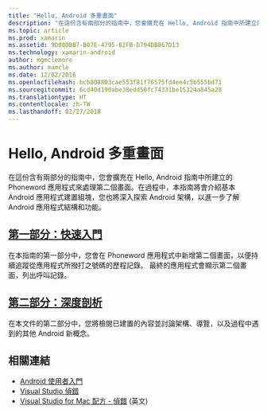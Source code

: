 ```yaml
---
title: "Hello, Android 多重畫面"
description: "在這份含有兩部分的指南中，您會擴充在 Hello, Android 指南中所建立的 Phoneword 應用程式來處理第二個畫面。 在過程中，本指南將會介紹基本 Android 應用程式建置組塊，您也將深入探索 Android 架構，以進一步了解 Android 應用程式結構和功能。"
ms.topic: article
ms.prod: xamarin
ms.assetid: 9D08DBB7-B07E-4795-82FB-D794DB867D13
ms.technology: xamarin-android
author: mgmclemore
ms.author: mamcle
ms.date: 12/02/2016
ms.openlocfilehash: bcb808803cae553f81f76575fd4ee4c5b555bd71
ms.sourcegitcommit: 6cd40d190abe38edd50fc74331be15324a845a28
ms.translationtype: HT
ms.contentlocale: zh-TW
ms.lasthandoff: 02/27/2018
---
```

# <a name="hello-android-multiscreen"></a>Hello, Android 多重畫面

在這份含有兩部分的指南中，您會擴充在 Hello, Android 指南中所建立的 Phoneword 應用程式來處理第二個畫面。在過程中，本指南將會介紹基本 Android 應用程式建置組塊，您也將深入探索 Android 架構，以進一步了解 Android 應用程式結構和功能。

##  <a name="part-1-quickstartandroidget-startedhello-android-multiscreenhello-android-multiscreen-quickstartmd"></a>[第一部分：快速入門](~/android/get-started/hello-android-multiscreen/hello-android-multiscreen-quickstart.md)

在本指南的第一部分中，您會在 Phoneword 應用程式中新增第二個畫面，以便持續追蹤從應用程式所撥打之號碼的歷程記錄。 最終的應用程式會顯示第二個畫面，列出呼叫記錄。

##  <a name="part-2-deep-diveandroidget-startedhello-android-multiscreenhello-android-multiscreen-deepdivemd"></a>[第二部分：深度剖析](~/android/get-started/hello-android-multiscreen/hello-android-multiscreen-deepdive.md)

在本文件的第二部分中，您將檢閱已建置的內容並討論架構、導覽，以及過程中遇到的其他 Android 新概念。


## <a name="related-links"></a>相關連結

- [Android 使用者入門](http://developer.android.com/training/index.html)
- [Visual Studio 偵錯](http://msdn.microsoft.com/en-us/library/k0k771bt%28v=vs.90%29.aspx)
- [Visual Studio for Mac 配方 - 偵錯](https://developer.xamarin.com/recipes/cross-platform/ide/debugging/) \(英文\)
